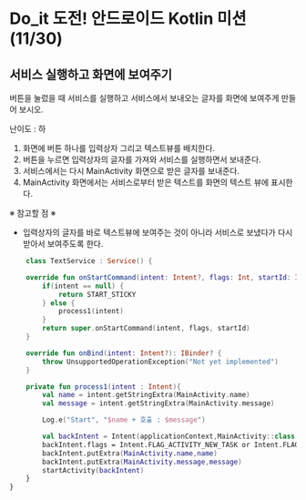 # Do_it 도전! 안드로이드 Kotlin 미션 (11/30)

## 서비스 실행하고 화면에 보여주기

버튼을 눌렀을 때 서비스를 실행하고 서비스에서 보내오는 글자를 화면에 보여주게 만들어 보시오.

난이도 : 하


1. 화면에 버튼 하나를 입력상자 그리고 텍스트뷰를 배치한다.
2. 버튼을 누르면 입력상자의 글자를 가져와 서비스를 실행하면서 보내준다.
3. 서비스에서는 다시 MainActivity 화면으로 받은 글자를 보내준다.
4. MainActivity 화면에서는 서비스로부터 받은 텍스트를 화면의 텍스트 뷰에 표시한다.

※ 참고할 점 ※

* 입력상자의 글자를 바로 텍스트뷰에 보여주는 것이 아니라 서비스로 보냈다가 다시 받아서 보여주도록 한다.


```kotlin
    class TextService : Service() {

    override fun onStartCommand(intent: Intent?, flags: Int, startId: Int): Int {
        if(intent == null) {
            return START_STICKY
        } else {
            process1(intent)
        }
        return super.onStartCommand(intent, flags, startId)
    }

    override fun onBind(intent: Intent?): IBinder? {
        throw UnsupportedOperationException("Not yet implemented")
    }

    private fun process1(intent : Intent){
        val name = intent.getStringExtra(MainActivity.name)
        val message = intent.getStringExtra(MainActivity.message)

        Log.e("Start", "$name + 호출 : $message")

        val backIntent = Intent(applicationContext,MainActivity::class.java)
        backIntent.flags = Intent.FLAG_ACTIVITY_NEW_TASK or Intent.FLAG_ACTIVITY_CLEAR_TOP or Intent.FLAG_ACTIVITY_SINGLE_TOP
        backIntent.putExtra(MainActivity.name,name)
        backIntent.putExtra(MainActivity.message,message)
        startActivity(backIntent)
    }
}


```